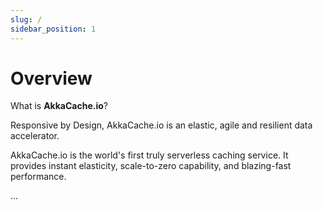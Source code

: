```yaml
---
slug: /
sidebar_position: 1
---
```


# Overview

What is **AkkaCache.io**?

Responsive by Design, AkkaCache.io is an elastic, agile and resilient data accelerator.

AkkaCache.io is the world's first truly serverless caching service. It provides instant elasticity, scale-to-zero capability, and blazing-fast performance.

...